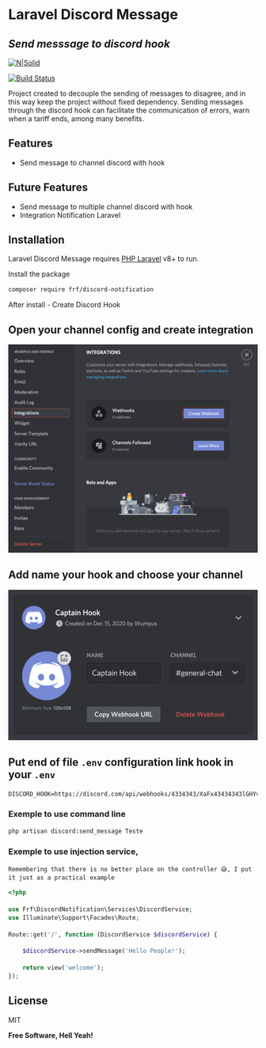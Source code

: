 # Laravel Discord Message
## _Send messsage to discord hook_

[![N|Solid](https://cldup.com/dTxpPi9lDf.thumb.png)](https://nodesource.com/products/nsolid)

[![Build Status](https://travis-ci.org/joemccann/dillinger.svg?branch=master)](https://travis-ci.org/joemccann/dillinger)

Project created to decouple the sending of messages to disagree, and in this way keep the project without fixed dependency.
Sending messages through the discord hook can facilitate the communication of errors, warn when a tariff ends, among many benefits.


## Features

- Send message to channel discord with hook

## Future Features

- Send message to multiple channel discord with hook
- Integration Notification Laravel

## Installation

Laravel Discord Message requires [PHP Laravel](https://laravel.com) v8+ to run.

Install the package

```sh
composer require frf/discord-notification
```

After install - Create Discord Hook
## Open your channel config and create integration
![App Screenshot](https://github.com/frf/images-apps/blob/main/discord-message/integration.png?raw=true)
## Add name your hook and choose your channel
![App Screenshot](https://github.com/frf/images-apps/blob/main/discord-message/generate.png?raw=true)
## Put end of file ```.env``` configuration link hook in your ```.env```
```enverioment
DISCORD_HOOK=https://discord.com/api/webhooks/4334343/XaFx43434343lGHYvQHoQO0ykhGRibx3w
```

### Exemple to use command line
```sh
php artisan discord:send_message Teste
```
### Exemple to use injection service,
``Remembering that there is no better place on the controller 😅, I put it just as a practical example``

```php
<?php

use Frf\DiscordNotification\Services\DiscordService;
use Illuminate\Support\Facades\Route;

Route::get('/', function (DiscordService $discordService) {

    $discordService->sendMessage('Hello People!');

    return view('welcome');
});
```

## License

MIT

**Free Software, Hell Yeah!**

[//]: # (These are reference links used in the body of this note and get stripped out when the markdown processor does its job. There is no need to format nicely because it shouldn't be seen. Thanks SO - http://stackoverflow.com/questions/4823468/store-comments-in-markdown-syntax)

[laravel]: <https://getcomposer.org/>
[laravel]: <https://laravel.com/>
[dill]: <https://github.com/joemccann/dillinger>
[git-repo-url]: <https://github.com/joemccann/dillinger.git>
[john gruber]: <http://daringfireball.net>
[df1]: <http://daringfireball.net/projects/markdown/>
[markdown-it]: <https://github.com/markdown-it/markdown-it>
[Ace Editor]: <http://ace.ajax.org>
[node.js]: <http://nodejs.org>
[Twitter Bootstrap]: <http://twitter.github.com/bootstrap/>
[jQuery]: <http://jquery.com>
[@tjholowaychuk]: <http://twitter.com/tjholowaychuk>
[express]: <http://expressjs.com>
[AngularJS]: <http://angularjs.org>
[Gulp]: <http://gulpjs.com>

[PlDb]: <https://github.com/joemccann/dillinger/tree/master/plugins/dropbox/README.md>
[PlGh]: <https://github.com/joemccann/dillinger/tree/master/plugins/github/README.md>
[PlGd]: <https://github.com/joemccann/dillinger/tree/master/plugins/googledrive/README.md>
[PlOd]: <https://github.com/joemccann/dillinger/tree/master/plugins/onedrive/README.md>
[PlMe]: <https://github.com/joemccann/dillinger/tree/master/plugins/medium/README.md>
[PlGa]: <https://github.com/RahulHP/dillinger/blob/master/plugins/googleanalytics/README.md>
